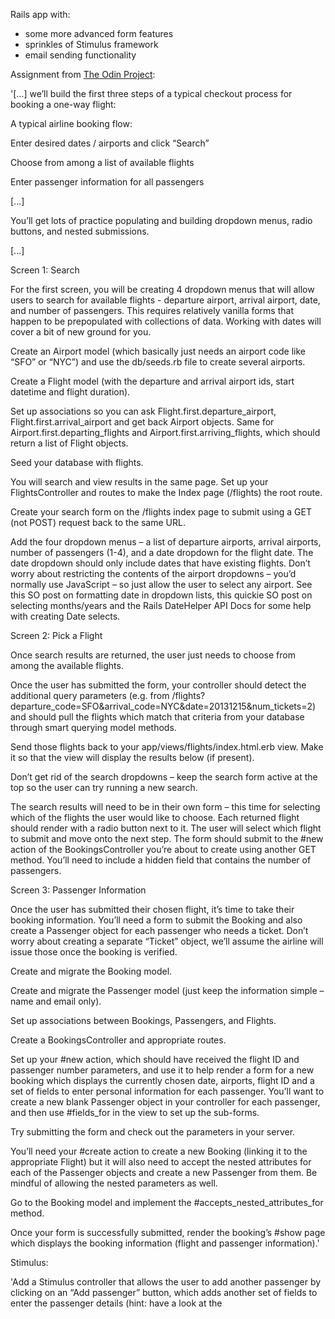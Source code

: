 Rails app with:
- some more advanced form features
- sprinkles of Stimulus framework
- email sending functionality


Assignment from <a href="https://www.theodinproject.com">The Odin Project</a>:

'[...] we’ll build the first three steps of a typical checkout process for booking a one-way flight:

A typical airline booking flow:

Enter desired dates / airports and click “Search”

Choose from among a list of available flights

Enter passenger information for all passengers

[...]

You’ll get lots of practice populating and building dropdown menus, radio buttons, and nested submissions.

[...]


Screen 1: Search

For the first screen, you will be creating 4 dropdown menus that will allow users to search for available flights - departure airport, arrival airport, date, and number of passengers. This requires relatively vanilla forms that happen to be prepopulated with collections of data. Working with dates will cover a bit of new ground for you.


Create an Airport model (which basically just needs an airport code like “SFO” or “NYC”) and use the db/seeds.rb file to create several airports.


Create a Flight model (with the departure and arrival airport ids, start datetime and flight duration).


Set up associations so you can ask Flight.first.departure_airport, Flight.first.arrival_airport and get back Airport objects. Same for Airport.first.departing_flights and Airport.first.arriving_flights, which should return a list of Flight objects.


Seed your database with flights.


You will search and view results in the same page. Set up your FlightsController and routes to make the Index page (/flights) the root route.


Create your search form on the /flights index page to submit using a GET (not POST) request back to the same URL.


Add the four dropdown menus – a list of departure airports, arrival airports, number of passengers (1-4), and a date dropdown for the flight date. The date dropdown should only include dates that have existing flights. Don’t worry about restricting the contents of the airport dropdowns – you’d normally use JavaScript – so just allow the user to select any airport. See this SO post on formatting date in dropdown lists, this quickie SO post on selecting months/years and the Rails DateHelper API Docs for some help with creating Date selects.



Screen 2: Pick a Flight

Once search results are returned, the user just needs to choose from among the available flights.


Once the user has submitted the form, your controller should detect the additional query parameters (e.g. from /flights?departure_code=SFO&arrival_code=NYC&date=20131215&num_tickets=2) and should pull the flights which match that criteria from your database through smart querying model methods.


Send those flights back to your app/views/flights/index.html.erb view. Make it so that the view will display the results below (if present).


Don’t get rid of the search dropdowns – keep the search form active at the top so the user can try running a new search.


The search results will need to be in their own form – this time for selecting which of the flights the user would like to choose. Each returned flight should render with a radio button next to it. The user will select which flight to submit and move onto the next step. The form should submit to the #new action of the BookingsController you’re about to create using another GET method. You’ll need to include a hidden field that contains the number of passengers.



Screen 3: Passenger Information

Once the user has submitted their chosen flight, it’s time to take their booking information. You’ll need a form to submit the Booking and also create a Passenger object for each passenger who needs a ticket. Don’t worry about creating a separate “Ticket” object, we’ll assume the airline will issue those once the booking is verified.


Create and migrate the Booking model.


Create and migrate the Passenger model (just keep the information simple – name and email only).


Set up associations between Bookings, Passengers, and Flights.


Create a BookingsController and appropriate routes.


Set up your #new action, which should have received the flight ID and passenger number parameters, and use it to help render a form for a new booking which displays the currently chosen date, airports, flight ID and a set of fields to enter personal information for each passenger. You’ll want to create a new blank Passenger object in your controller for each passenger, and then use #fields_for in the view to set up the sub-forms.


Try submitting the form and check out the parameters in your server.


You’ll need your #create action to create a new Booking (linking it to the appropriate Flight) but it will also need to accept the nested attributes for each of the Passenger objects and create a new Passenger from them. Be mindful of allowing the nested parameters as well.


Go to the Booking model and implement the #accepts_nested_attributes_for method.

Once your form is successfully submitted, render the booking’s #show page which displays the booking information (flight and passenger information).'


Stimulus:

'Add a Stimulus controller that allows the user to add another passenger by clicking on an “Add passenger” button, which adds another set of fields to enter the passenger details (hint: have a look at the <template> tag)

Allow to remove existing passengers by clicking a “Remove” button, which removes the one set of passenger fields (make sure submissions to the server still works as expected)

Prevent removing the last set of passenger details.'


Email:

'You’ll [...] send out a “You have booked your ticket” confirmation email to all Passengers when they are created as part of the booking process.

Generate your new mailer with $ rails generate mailer PassengerMailer.

Install the letter_opener gem (see docs here) to open your emails in the browser instead of sending them in the development environment.

Follow through the steps listed in the Rails Guide to create the action to send the confirmation email.

Build both an .html.erb and .text.erb version of your ticket confirmation email.

Test that the email sends by creating a new flight booking (letter_opener should open it in the browser for you if you’ve set it up properly).

Try out one other trick – call the mailer directly from the Rails Console using something like:

> PassengerMailer.confirmation_email(Passenger.first).deliver_now!

Extra Credit: Deploy it to a hosting provider and try it out. There will be a bit of additional setup to get something an email provider like SendGrid working and sending emails in production for you.'